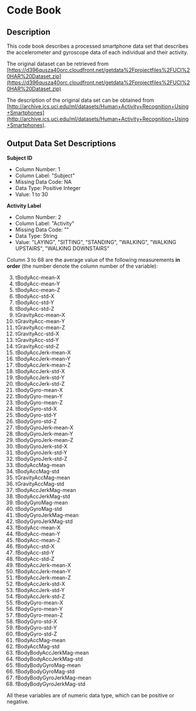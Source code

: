 # Code Book

## Description
This code book describes a processed smartphone data set that describes the accelerometer and gyroscope data of each individual and their activity.

The original dataset can be retrieved from [https://d396qusza40orc.cloudfront.net/getdata%2Fprojectfiles%2FUCI%20HAR%20Dataset.zip](https://d396qusza40orc.cloudfront.net/getdata%2Fprojectfiles%2FUCI%20HAR%20Dataset.zip)

The description of the original data set can be obtained from [http://archive.ics.uci.edu/ml/datasets/Human+Activity+Recognition+Using+Smartphones](http://archive.ics.uci.edu/ml/datasets/Human+Activity+Recognition+Using+Smartphones). 

## Output Data Set Descriptions

**Subject ID**

- Column Number: 1
- Column Label: "Subject"
- Missing Data Code: NA
- Data Type: Positive Integer
- Value: 1 to 30

**Activity Label**

- Column Number: 2
- Column Label: "Activity"
- Missing Data Code: ""
- Data Type: String
- Value: "LAYING", "SITTING", "STANDING", "WALKING", "WALKING UPSTAIRS", "WALKING DOWNSTAIRS"

Column 3 to 68 are the average value of the following measurements **in order** (the number denote the column number of the variable):

3. tBodyAcc-mean-X
4. tBodyAcc-mean-Y
5. tBodyAcc-mean-Z
6. tBodyAcc-std-X
7. tBodyAcc-std-Y
8. tBodyAcc-std-Z
9. tGravityAcc-mean-X
10. tGravityAcc-mean-Y
11. tGravityAcc-mean-Z
12. tGravityAcc-std-X
13. tGravityAcc-std-Y
14. tGravityAcc-std-Z
15. tBodyAccJerk-mean-X
16. tBodyAccJerk-mean-Y
17. tBodyAccJerk-mean-Z
18. tBodyAccJerk-std-X
19. tBodyAccJerk-std-Y
20. tBodyAccJerk-std-Z
21. tBodyGyro-mean-X
22. tBodyGyro-mean-Y
23. tBodyGyro-mean-Z
24. tBodyGyro-std-X
25. tBodyGyro-std-Y
26. tBodyGyro-std-Z
27. tBodyGyroJerk-mean-X
28. tBodyGyroJerk-mean-Y
29. tBodyGyroJerk-mean-Z
30. tBodyGyroJerk-std-X
31. tBodyGyroJerk-std-Y
32. tBodyGyroJerk-std-Z
33. tBodyAccMag-mean
34. tBodyAccMag-std
35. tGravityAccMag-mean
36. tGravityAccMag-std
37. tBodyAccJerkMag-mean
38. tBodyAccJerkMag-std
39. tBodyGyroMag-mean
40. tBodyGyroMag-std
41. tBodyGyroJerkMag-mean
42. tBodyGyroJerkMag-std
43. fBodyAcc-mean-X
44. fBodyAcc-mean-Y
45. fBodyAcc-mean-Z
46. fBodyAcc-std-X
47. fBodyAcc-std-Y
48. fBodyAcc-std-Z
49. fBodyAccJerk-mean-X
50. fBodyAccJerk-mean-Y
51. fBodyAccJerk-mean-Z
52. fBodyAccJerk-std-X
53. fBodyAccJerk-std-Y
54. fBodyAccJerk-std-Z
55. fBodyGyro-mean-X
56. fBodyGyro-mean-Y
57. fBodyGyro-mean-Z
58. fBodyGyro-std-X
59. fBodyGyro-std-Y
60. fBodyGyro-std-Z
61. fBodyAccMag-mean
62. fBodyAccMag-std
63. fBodyBodyAccJerkMag-mean
64. fBodyBodyAccJerkMag-std
65. fBodyBodyGyroMag-mean
66. fBodyBodyGyroMag-std
67. fBodyBodyGyroJerkMag-mean
68. fBodyBodyGyroJerkMag-std

All these variables are of numeric data type, which can be positive or negative.
